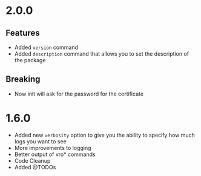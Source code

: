 # 2.0.0

## Features

- Added `version` command
- Added `description` command that allows you to set the description of the package

## Breaking

- Now init will ask for the password for the certificate


# 1.6.0

- Added new `verbosity` option to give you the ability to specify how much logs you want to see
- More improvements to logging
- Better output of vro* commands
- Code Cleanup
- Added @TODOs
